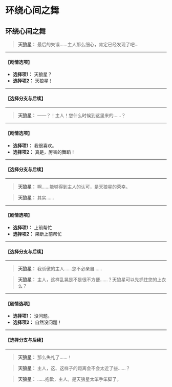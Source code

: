 # 环绕心间之舞

## 环绕心间之舞

> **天狼星：**
> 最后的失误……主人那么细心，肯定已经发现了吧…

---
#### **【剧情选项】**
*   **选择项1：** 天狼星？
*   **选择项2：** 天狼星！

---
#### **【选择分支与后续】**
---

> **天狼星：**
> ——？！主人！您什么时候到这里来的……？

---
#### **【剧情选项】**
*   **选择项1：** 我很喜欢。
*   **选择项2：** 真是，厉害的舞蹈！

---
#### **【选择分支与后续】**
---

> **天狼星：**
> 啊……能够得到主人的认可，是天狼星的荣幸。

> **天狼星：**
> 其实……

---
#### **【剧情选项】**
*   **选择项1：** 上前帮忙
*   **选择项2：** 果断上前帮忙

---
#### **【选择分支与后续】**
---

> **天狼星：**
> 我骄傲的主人……您不必亲自……

> **天狼星：**
> 主人，这样乱晃是不是很不方便……？天狼星可以先抓住您的上衣么？

---
#### **【剧情选项】**
*   **选择项1：** 没问题。
*   **选择项2：** 自然没问题！

---
#### **【选择分支与后续】**
---

> **天狼星：**
> 那么失礼了……！

> **天狼星：**
> 主人，这、这样子的距离会不会太近了些……？

> **天狼星：**
> ……抱歉，主人。是天狼星太笨手笨脚了。

